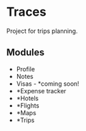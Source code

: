 # Traces

Project for trips planning. 

## Modules

 - Profile
 - Notes
 - Visas - *coming soon!
 - *Expense tracker
 - *Hotels
 - *Flights
 - *Maps
 - *Trips



